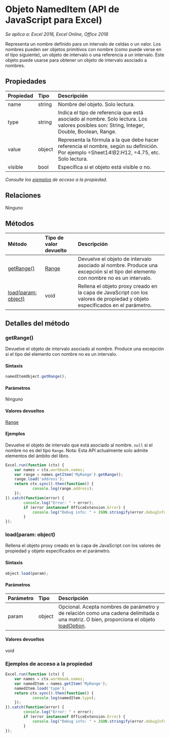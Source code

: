 # Objeto NamedItem (API de JavaScript para Excel)

_Se aplica a: Excel 2016, Excel Online, Office 2016_

Representa un nombre definido para un intervalo de celdas o un valor. Los nombres pueden ser objetos primitivos con nombre (como puede verse en el tipo siguiente), un objeto de intervalo o una referencia a un intervalo. Este objeto puede usarse para obtener un objeto de intervalo asociado a nombres.

## Propiedades

| Propiedad   | Tipo|Descripción
|:---------------|:--------|:----------|
|name|string|Nombre del objeto. Solo lectura.|
|type|string|Indica el tipo de referencia que está asociado al nombre. Solo lectura. Los valores posibles son: String, Integer, Double, Boolean, Range.|
|value|object|Representa la fórmula a la que debe hacer referencia el nombre, según su definición. Por ejemplo =Sheet14!$B$2:$H$12, =4.75, etc. Solo lectura.|
|visible|bool|Especifica si el objeto está visible o no.|

_Consulte los [ejemplos](#property-access-examples) de acceso a la propiedad._

## Relaciones
Ninguno


## Métodos

| Método   | Tipo de valor devuelto|Descripción|
|:---------------|:--------|:----------|
|[getRange()](#getrange)|[Range](range.md)|Devuelve el objeto de intervalo asociado al nombre. Produce una excepción si el tipo del elemento con nombre no es un intervalo.|
|[load(param: object)](#loadparam-object)|void|Rellena el objeto proxy creado en la capa de JavaScript con los valores de propiedad y objeto especificados en el parámetro.|

## Detalles del método

### getRange()
Devuelve el objeto de intervalo asociado al nombre. Produce una excepción si el tipo del elemento con nombre no es un intervalo.

#### Sintaxis
```js
namedItemObject.getRange();
```

#### Parámetros
Ninguno

#### Valores devueltos
[Range](range.md)

#### Ejemplos

Devuelve el objeto de intervalo que está asociado al nombre. `null` si el nombre no es del tipo `Range`. Nota: Esta API actualmente solo admite elementos del ámbito del libro.

```js
Excel.run(function (ctx) { 
	var names = ctx.workbook.names;
	var range = names.getItem('MyRange').getRange();
	range.load('address');
	return ctx.sync().then(function() {
			console.log(range.address);
	});
}).catch(function(error) {
		console.log("Error: " + error);
		if (error instanceof OfficeExtension.Error) {
			console.log("Debug info: " + JSON.stringify(error.debugInfo));
		}
});
```

### load(param: object)
Rellena el objeto proxy creado en la capa de JavaScript con los valores de propiedad y objeto especificados en el parámetro.

#### Sintaxis
```js
object.load(param);
```

#### Parámetros
| Parámetro   | Tipo|Descripción|
|:---------------|:--------|:----------|
|param|object|Opcional. Acepta nombres de parámetro y de relación como una cadena delimitada o una matriz. O bien, proporciona el objeto [loadOption](loadoption.md).|

#### Valores devueltos
void
### Ejemplos de acceso a la propiedad

```js
Excel.run(function (ctx) { 
	var names = ctx.workbook.names;
	var namedItem = names.getItem('MyRange');
	namedItem.load('type');
	return ctx.sync().then(function() {
			console.log(namedItem.type);
	});
}).catch(function(error) {
		console.log("Error: " + error);
		if (error instanceof OfficeExtension.Error) {
			console.log("Debug info: " + JSON.stringify(error.debugInfo));
		}
});
```

